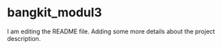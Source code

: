 # bangkit_modul3
I am editing the README file. Adding some more details about the project description.
